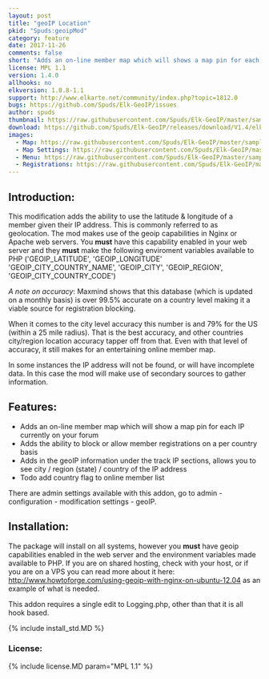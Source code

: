 ```yaml
---
layout: post
title: "geoIP Location"
pkid: "Spuds:geoipMod"
category: feature
date: 2017-11-26
comments: false
short: "Adds an on-line member map which will shows a map pin for each IP currently on your forum"
license: MPL 1.1
version: 1.4.0
allhooks: no
elkversion: 1.0.8-1.1
support: http://www.elkarte.net/community/index.php?topic=1812.0
bugs: https://github.com/Spuds/Elk-GeoIP/issues
author: spuds
thumbnail: https://raw.githubusercontent.com/Spuds/Elk-GeoIP/master/sample_images/geoip_thumb.jpg
download: https://github.com/Spuds/Elk-GeoIP/releases/download/V1.4/elk_geoIP.zip
images:
  - Map: https://raw.githubusercontent.com/Spuds/Elk-GeoIP/master/sample_images/geoip_map.jpg
  - Map Settings: https://raw.githubusercontent.com/Spuds/Elk-GeoIP/master/sample_images/geoip_map_settings.jpg
  - Menu: https://raw.githubusercontent.com/Spuds/Elk-GeoIP/master/sample_images/geoip_menu.jpg
  - Registrations: https://raw.githubusercontent.com/Spuds/Elk-GeoIP/master/sample_images/regsettings.jpg
---
```


## Introduction:
This modification adds the ability to use the latitude & longitude of a member given their IP address. This is commonly referred to as geolocation. The mod makes use of the geoip capabilities in Nginx or Apache web servers. You **must** have this capability enabled in your web server and they **must** make the following enviroment variables available to PHP ('GEOIP_LATITUDE', 'GEOIP_LONGITUDE' 'GEOIP_CITY_COUNTRY_NAME', 'GEOIP_CITY', 'GEOIP_REGION', 'GEOIP_CITY_COUNTRY_CODE')

*A note on accuracy*: Maxmind shows that this database (which is updated on a monthly basis) is over 99.5% accurate on a country level making it a viable source for registration blocking.

When it comes to the city level accuracy this number is and 79% for the US (within a 25 mile radius). That is the best accuracy, and other countries city/region location accuracy tapper off from that. Even with that level of accuracy, it still makes for an entertaining online member map.

In some instances the IP address will not be found, or will have incomplete data. In this case the mod will make use of secondary sources to gather information.

## Features:
-  Adds an on-line member map which will show a map pin for each IP currently on your forum
-  Adds the ability to block or allow member registrations on a per country basis
-  Adds in the geoIP information under the track IP sections, allows you to see city / region (state) / country of the IP address
-  Todo add country flag to online member list

There are admin settings available with this addon, go to admin - configuration - modification settings - geoIP.

## Installation:
The package will install on all systems, however you **must** have geoip capabilities enabled in the web server and the environment variables made available to PHP. If you are on shared hosting, check with your host, or if you are on a VPS you can read more about it here: http://www.howtoforge.com/using-geoip-with-nginx-on-ubuntu-12.04 as an example of what is needed.

This addon requires a single edit to Logging.php, other than that it is all hook based.

{% include install_std.MD %}

### License:
{% include license.MD param="MPL 1.1" %}